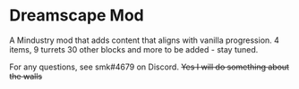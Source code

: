 # Dreamscape Mod
A Mindustry mod that adds content that aligns with vanilla progression. 4 items, 9 turrets 30 other blocks and more to be added - stay tuned.

For any questions, see smk#4679 on Discord. ~~Yes I will do something about the walls~~
